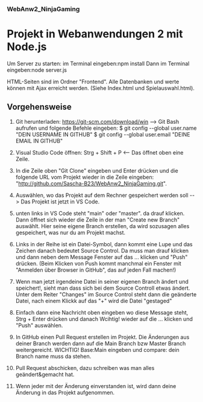 ### WebAnw2_NinjaGaming
# Projekt in Webanwendungen 2 mit Node.js

Um Server zu starten: im Terminal eingeben:npm install
Dann im Terminal eingeben:node server.js

HTML-Seiten sind im Ordner "Frontend".
Alle Datenbanken und werte können mit Ajax erreicht werden. (Siehe Index.html und Spielauswahl.html).
## Vorgehensweise
1) Git herunterladen: https://git-scm.com/download/win --> Git Bash aufrufen und folgende Befehle eingeben: $ git config --global user.name "DEIN USERNAME IN GITHUB"
          $ git config --global user.email "DEINE EMAIL IN GITHUB"

2) Visual Studio Code öffnen: Strg + Shift + P <-- Das öffnet oben eine Zeile.

3) In die Zeile oben "Git Clone" eingeben und Enter drücken und die folgende URL vom Projekt  wieder in die Zeile eingeben:
    "http://github.com/Sascha-B23/WebAnw2_NinjaGaming.git".

4) Auswählen, wo das Projekt auf dem Rechner gespeichert werden soll --> Das Projekt ist jetzt in VS Code.

5) unten links in VS Code steht "main" oder "master". da drauf klicken. Dann öffnet sich wieder die Zeile
    in der man "Create new Branch" auswählt. Hier seine eigene Branch erstellen, da wird sozusagen alles
    gespeichert, was nur du am Projekt machst.

6) Links in der Reihe ist ein Datei-Symbol, dann kommt eine Lupe und das Zeichen danach bedeutet Source Control. Da muss man drauf klicken und dann neben dem Message Fenster auf das ... klicken und "Push" drücken. (Beim Klicken von Push kommt manchmal ein Fenster mit "Anmelden über Browser in GitHub", das auf jeden Fall machen!)

7) Wenn man jetzt irgendeine Datei in seiner eigenen Branch ändert und speichert!, sieht man dass sich bei dem Source Controll etwas ändert. Unter dem Reiter "Changes" im Source Control steht dann die geänderte Datei, nach einem Klickk auf das "+" wird die Datei "gestaged" 

8) Einfach dann eine Nachricht oben eingeben wo diese Message steht, Strg + Enter drücken und danach Wcihtig! wieder auf die ... klicken und "Push" auswählen.

9) In GitHub einen Pull Request erstellen im Projekt. Die Änderungen aus deiner Branch werden dann auf die Main Branch bzw Master Branch weitergereicht. WICHTIG! Base:Main eingeben und compare: dein Branch name muss da stehen. 

10) Pull Request abschicken, dazu schreiben was man alles geändert&gemacht hat.

11) Wenn jeder mit der Änderung einverstanden ist, wird dann deine Änderung in das Projekt aufgenommen.


